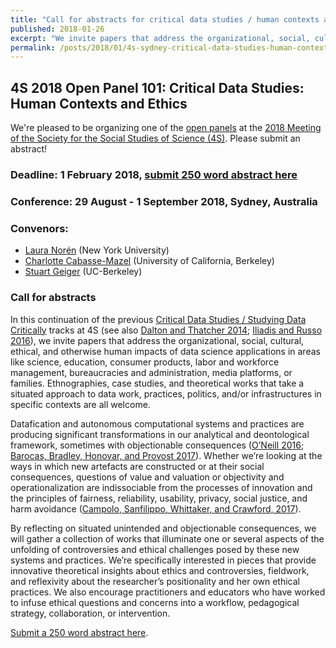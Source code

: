 ```yaml
---
title: "Call for abstracts for critical data studies / human contexts and ethics track at the 2018 4S Annual Conference"
published: 2018-01-26
excerpt: "We invite papers that address the organizational, social, cultural, ethical, and otherwise human impacts of data science applications in areas like science, education, consumer products, labor and workforce management, bureaucracies and administration, media platforms, or families."
permalink: /posts/2018/01/4s-sydney-critical-data-studies-human-contexts-ethics/ 
---
```

## 4S 2018 Open Panel 101:  Critical Data Studies: Human Contexts and Ethics

We're pleased to be organizing one of the [open panels](https://4s2018sydney.org/accepted-open-panels-4s/) at the [2018 Meeting of the Society for the Social Studies of Science (4S)](https://4s2018sydney.org). Please submit an abstract!

### Deadline: 1 February 2018, [submit 250 word abstract here](https://convention2.allacademic.com/one/ssss/4s18/)
### Conference: 29 August - 1 September 2018, Sydney, Australia 

### Convenors: 
* [Laura Norén](https://twitter.com/digitalFlaneuse) (New York University)
* [Charlotte Cabasse-Mazel](https://bids.berkeley.edu/people/charlotte-cabasse) (University of California, Berkeley)
* [Stuart Geiger](http://stuartgeiger.com) (UC-Berkeley)

### Call for abstracts
In this continuation of the previous [Critical Data Studies / Studying Data Critically](http://stuartgeiger.com/posts/2016/08/4s-critical-data-studies) tracks at 4S (see also [Dalton and Thatcher 2014](http://societyandspace.org/2014/05/12/what-does-a-critical-data-studies-look-like-and-why-do-we-care-craig-dalton-and-jim-thatcher/); [Iliadis and Russo 2016](http://journals.sagepub.com/doi/abs/10.1177/2053951716674238)), we invite papers that address the organizational, social, cultural, ethical, and otherwise human impacts of data science applications in areas like science, education, consumer products, labor and workforce management, bureaucracies and administration, media platforms, or families. Ethnographies, case studies, and theoretical works that take a situated approach to data work, practices, politics, and/or infrastructures in specific contexts are all welcome.

Datafication and autonomous computational systems and practices are producing significant transformations in our analytical and deontological framework, sometimes with objectionable consequences ([O’Neill 2016](https://weaponsofmathdestructionbook.com/); [Barocas, Bradley, Honovar, and Provost 2017](https://arxiv.org/abs/1706.03102)). Whether we’re looking at the ways in which new artefacts are constructed or at their social consequences, questions of value and valuation or objectivity and operationalization are indissociable from the processes of innovation and the principles of fairness, reliability, usability, privacy, social justice, and harm avoidance ([Campolo, Sanfilippo, Whittaker, and Crawford, 2017](https://assets.contentful.com/8wprhhvnpfc0/1A9c3ZTCZa2KEYM64Wsc2a/8636557c5fb14f2b74b2be64c3ce0c78/_AI_Now_Institute_2017_Report_.pdf)).

By reflecting on situated unintended and objectionable consequences, we will gather a collection of works that illuminate one or several aspects of the unfolding of controversies and ethical challenges posed by these new systems and practices. We’re specifically interested in pieces that provide innovative theoretical insights about ethics and controversies, fieldwork, and reflexivity about the researcher’s positionality and her own ethical practices. We also encourage practitioners and educators who have worked to infuse ethical questions and concerns into a workflow, pedagogical strategy, collaboration, or intervention.

[Submit a 250 word abstract here](https://convention2.allacademic.com/one/ssss/4s18/).
